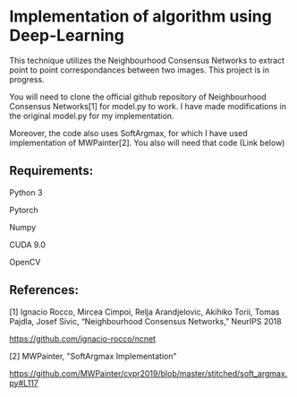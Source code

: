 # Implementation of algorithm using Deep-Learning

This technique utilizes the Neighbourhood Consensus Networks to extract point to point correspondances between two images.
This project is in progress.

You will need to clone the official github repository of Neighbourhood Consensus Networks[1] for model.py to work. 
I have made modifications in the original model.py for my implementation.

Moreover, the code also uses SoftArgmax, for which I have used implementation of MWPainter[2]. You also will need that code (Link below)


## Requirements:
Python 3

Pytorch

Numpy

CUDA 9.0

OpenCV 

## References:
[1] Ignacio Rocco, Mircea Cimpoi, Relja Arandjelovic, Akihiko Torii, Tomas Pajdla, Josef Sivic,
“Neighbourhood Consensus Networks,” NeurIPS 2018

https://github.com/ignacio-rocco/ncnet

[2] MWPainter,
"SoftArgmax Implementation"

https://github.com/MWPainter/cvpr2019/blob/master/stitched/soft_argmax.py#L117


